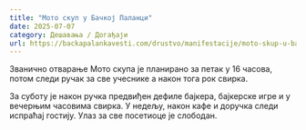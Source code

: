 ```yaml
---
title: "Мото скуп у Бачкој Паланци"
date: 2025-07-07
category: Дешавања / Догађаји
url: https://backapalankavesti.com/drustvo/manifestacije/moto-skup-u-backoj-palanci-121wqe/
---
```


Званично отварање Мото скупа је планирано за петак у 16 часова, потом следи ручак за све учеснике а након тога рок свирка.

За суботу је након ручка предвиђен дефиле бајкера, бајкерске игре и у вечерњим часовима свирка. У недељу, након кафе и доручка следи испраћај гостију. Улаз за све посетиоце је слободан.
